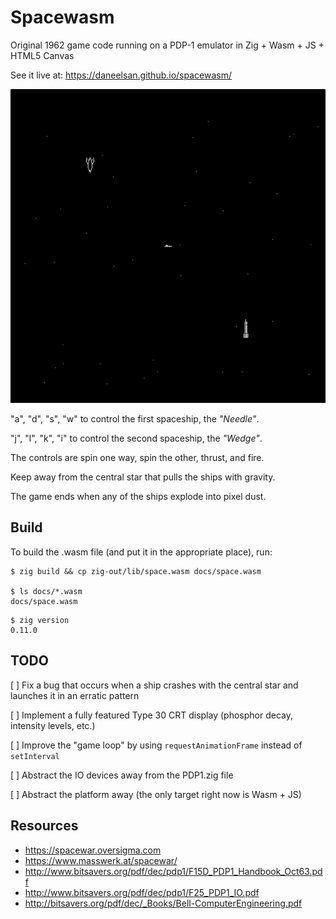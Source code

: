 # Spacewasm

Original 1962 game code running on a PDP-1 emulator in Zig + Wasm + JS + HTML5 Canvas

See it live at: https://daneelsan.github.io/spacewasm/

![spacewasm](./spacewasm.gif)

"a", "d", "s", "w" to control the first spaceship, the _"Needle"_.

"j", "l", "k", "i" to control the second spaceship, the _"Wedge"_.

The controls are spin one way, spin the other, thrust, and fire.

Keep away from the central star that pulls the ships with gravity.

The game ends when any of the ships explode into pixel dust.

## Build

To build the .wasm file (and put it in the appropriate place), run:

```shell
$ zig build && cp zig-out/lib/space.wasm docs/space.wasm

$ ls docs/*.wasm
docs/space.wasm
```

```shell
$ zig version
0.11.0
```

## TODO

[ ] Fix a bug that occurs when a ship crashes with the central star and launches it in an erratic pattern

[ ] Implement a fully featured Type 30 CRT display (phosphor decay, intensity levels, etc.)

[ ] Improve the "game loop" by using `requestAnimationFrame` instead of `setInterval`

[ ] Abstract the IO devices away from the PDP1.zig file

[ ] Abstract the platform away (the only target right now is Wasm + JS)

## Resources

-   https://spacewar.oversigma.com
-   https://www.masswerk.at/spacewar/
-   http://www.bitsavers.org/pdf/dec/pdp1/F15D_PDP1_Handbook_Oct63.pdf
-   http://www.bitsavers.org/pdf/dec/pdp1/F25_PDP1_IO.pdf
-   http://bitsavers.org/pdf/dec/_Books/Bell-ComputerEngineering.pdf
